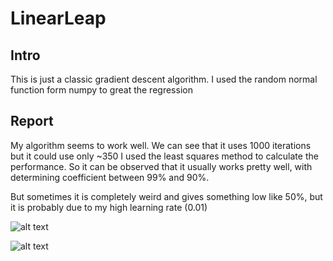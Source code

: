 # LinearLeap
## Intro
This is just a classic gradient descent algorithm.
I used the random normal function form numpy to great the regression

## Report
My algorithm seems to work well.
We can see that it uses 1000 iterations but it could use only ~350
I used the least squares method to calculate the performance.
So it can be observed that it usually works pretty well, with determining coefficient between 99% and 90%.

But sometimes it is completely weird and gives something low like 50%, but it is probably due to my high learning rate (0.01)

![alt text](https://github.com/Huginode/LearningLeap/Pictures/RegressionGraph.png?raw=true)

![alt text](https://github.com/Huginode/LearningLeap/Pictures/LearningCurve.png?raw=true)
